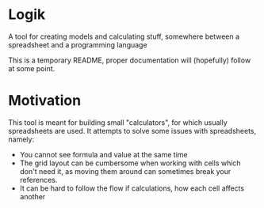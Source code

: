 # Logik
A tool for creating models and calculating stuff, somewhere between a spreadsheet and a programming language

This is a temporary README, proper documentation will (hopefully) follow at some point.

# Motivation
This tool is meant for building small "calculators", for which usually spreadsheets are used.
It attempts to solve some issues with spreadsheets, namely:
* You cannot see formula and value at the same time
* The grid layout can be cumbersome when working with cells which don't need it, as moving them around can sometimes break your references.
* It can be hard to follow the flow if calculations, how each cell affects another

